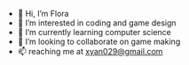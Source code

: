 - 👋 Hi, I’m Flora
- 👀 I’m interested in coding and game design
- 🌱 I’m currently learning computer science 
- 💞️ I’m looking to collaborate on game making
- 📫 reaching me at xyan029@gmail.com 

<!---
xyan029/xyan029 is a ✨ special ✨ repository because its `README.md` (this file) appears on your GitHub profile.
You can click the Preview link to take a look at your changes.
--->
